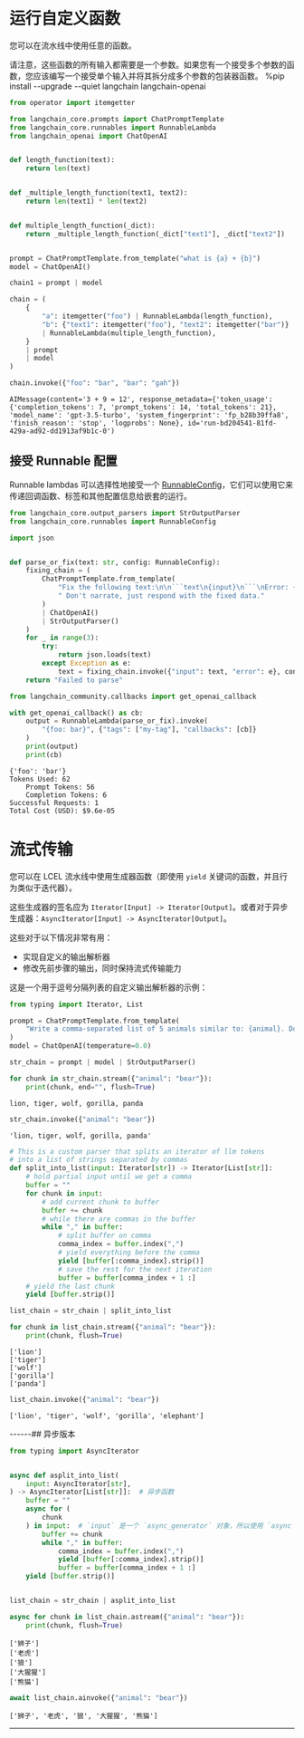 # 运行自定义函数

您可以在流水线中使用任意的函数。

请注意，这些函数的所有输入都需要是一个参数。如果您有一个接受多个参数的函数，您应该编写一个接受单个输入并将其拆分成多个参数的包装器函数。
%pip install --upgrade --quiet langchain langchain-openai

```python
from operator import itemgetter

from langchain_core.prompts import ChatPromptTemplate
from langchain_core.runnables import RunnableLambda
from langchain_openai import ChatOpenAI


def length_function(text):
    return len(text)


def _multiple_length_function(text1, text2):
    return len(text1) * len(text2)


def multiple_length_function(_dict):
    return _multiple_length_function(_dict["text1"], _dict["text2"])


prompt = ChatPromptTemplate.from_template("what is {a} + {b}")
model = ChatOpenAI()

chain1 = prompt | model

chain = (
    {
        "a": itemgetter("foo") | RunnableLambda(length_function),
        "b": {"text1": itemgetter("foo"), "text2": itemgetter("bar")}
        | RunnableLambda(multiple_length_function),
    }
    | prompt
    | model
)
```


```python
chain.invoke({"foo": "bar", "bar": "gah"})
```




    AIMessage(content='3 + 9 = 12', response_metadata={'token_usage': {'completion_tokens': 7, 'prompt_tokens': 14, 'total_tokens': 21}, 'model_name': 'gpt-3.5-turbo', 'system_fingerprint': 'fp_b28b39ffa8', 'finish_reason': 'stop', 'logprobs': None}, id='run-bd204541-81fd-429a-ad92-dd1913af9b1c-0')



## 接受 Runnable 配置

Runnable lambdas 可以选择性地接受一个 [RunnableConfig](https://api.python.langchain.com/en/latest/runnables/langchain_core.runnables.config.RunnableConfig.html#langchain_core.runnables.config.RunnableConfig)，它们可以使用它来传递回调函数、标签和其他配置信息给嵌套的运行。

```python
from langchain_core.output_parsers import StrOutputParser
from langchain_core.runnables import RunnableConfig
```


```python
import json


def parse_or_fix(text: str, config: RunnableConfig):
    fixing_chain = (
        ChatPromptTemplate.from_template(
            "Fix the following text:\n\n```text\n{input}\n```\nError: {error}"
            " Don't narrate, just respond with the fixed data."
        )
        | ChatOpenAI()
        | StrOutputParser()
    )
    for _ in range(3):
        try:
            return json.loads(text)
        except Exception as e:
            text = fixing_chain.invoke({"input": text, "error": e}, config)
    return "Failed to parse"
```


```python
from langchain_community.callbacks import get_openai_callback

with get_openai_callback() as cb:
    output = RunnableLambda(parse_or_fix).invoke(
        "{foo: bar}", {"tags": ["my-tag"], "callbacks": [cb]}
    )
    print(output)
    print(cb)
```

    {'foo': 'bar'}
    Tokens Used: 62
    	Prompt Tokens: 56
    	Completion Tokens: 6
    Successful Requests: 1
    Total Cost (USD): $9.6e-05
    

# 流式传输

您可以在 LCEL 流水线中使用生成器函数（即使用 `yield` 关键词的函数，并且行为类似于迭代器）。

这些生成器的签名应为 `Iterator[Input] -> Iterator[Output]`。或者对于异步生成器：`AsyncIterator[Input] -> AsyncIterator[Output]`。

这些对于以下情况非常有用：
- 实现自定义的输出解析器
- 修改先前步骤的输出，同时保持流式传输能力

这是一个用于逗号分隔列表的自定义输出解析器的示例：


```python
from typing import Iterator, List

prompt = ChatPromptTemplate.from_template(
    "Write a comma-separated list of 5 animals similar to: {animal}. Do not include numbers"
)
model = ChatOpenAI(temperature=0.0)

str_chain = prompt | model | StrOutputParser()
```


```python
for chunk in str_chain.stream({"animal": "bear"}):
    print(chunk, end="", flush=True)
```

    lion, tiger, wolf, gorilla, panda


```python
str_chain.invoke({"animal": "bear"})
```




    'lion, tiger, wolf, gorilla, panda'




```python
# This is a custom parser that splits an iterator of llm tokens
# into a list of strings separated by commas
def split_into_list(input: Iterator[str]) -> Iterator[List[str]]:
    # hold partial input until we get a comma
    buffer = ""
    for chunk in input:
        # add current chunk to buffer
        buffer += chunk
        # while there are commas in the buffer
        while "," in buffer:
            # split buffer on comma
            comma_index = buffer.index(",")
            # yield everything before the comma
            yield [buffer[:comma_index].strip()]
            # save the rest for the next iteration
            buffer = buffer[comma_index + 1 :]
    # yield the last chunk
    yield [buffer.strip()]
```


```python
list_chain = str_chain | split_into_list
```


```python
for chunk in list_chain.stream({"animal": "bear"}):
    print(chunk, flush=True)
```

    ['lion']
    ['tiger']
    ['wolf']
    ['gorilla']
    ['panda']
    


```python
list_chain.invoke({"animal": "bear"})
```




    ['lion', 'tiger', 'wolf', 'gorilla', 'elephant']



------## 异步版本


```python
from typing import AsyncIterator


async def asplit_into_list(
    input: AsyncIterator[str],
) -> AsyncIterator[List[str]]:  # 异步函数
    buffer = ""
    async for (
        chunk
    ) in input:  # `input` 是一个 `async_generator` 对象，所以使用 `async for`
        buffer += chunk
        while "," in buffer:
            comma_index = buffer.index(",")
            yield [buffer[:comma_index].strip()]
            buffer = buffer[comma_index + 1 :]
    yield [buffer.strip()]


list_chain = str_chain | asplit_into_list
```


```python
async for chunk in list_chain.astream({"animal": "bear"}):
    print(chunk, flush=True)
```

    ['狮子']
    ['老虎']
    ['狼']
    ['大猩猩']
    ['熊猫']
    


```python
await list_chain.ainvoke({"animal": "bear"})
```




    ['狮子', '老虎', '狼', '大猩猩', '熊猫']


------